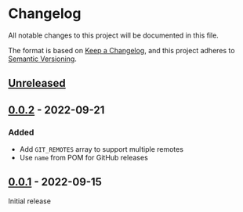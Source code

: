 # Changelog

All notable changes to this project will be documented in this file.

The format is based on [Keep a Changelog](https://keepachangelog.com/en/1.0.0/), and this project adheres to [Semantic Versioning](https://semver.org/spec/v2.0.0.html).

## [Unreleased]

## [0.0.2] - 2022-09-21

### Added

- Add `GIT_REMOTES` array to support multiple remotes
- Use `name` from POM for GitHub releases

## [0.0.1] - 2022-09-15

Initial release

<!---
## Template

### Added

- for new features

### Changed

- for changes in existing functionality

### Fixed

- for any bug fixes

### Security

- in case of vulnerabilities

### Deprecated

- for soon-to-be removed features

### Removed

- for now removed features

### Upgrades

- for dependency upgrades
--->

[Unreleased]: https://github.com/hpehl/maven-multi-module-template/compare/v0.0.2...HEAD
[0.0.2]: https://github.com/hpehl/maven-multi-module-template/compare/v0.0.1...v0.0.2
[0.0.1]: https://github.com/hpehl/maven-multi-module-template/compare/vTemplate...v0.0.1
